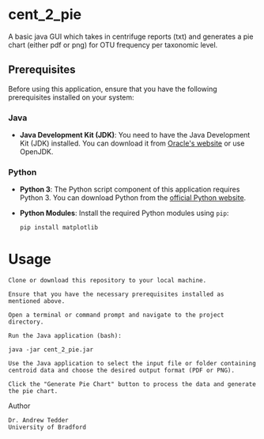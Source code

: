 # cent_2_pie
A basic java GUI which takes in centrifuge reports (txt) and generates a pie chart (either pdf or png) for OTU frequency per taxonomic level. 

## Prerequisites

Before using this application, ensure that you have the following prerequisites installed on your system:

### Java

- **Java Development Kit (JDK)**: You need to have the Java Development Kit (JDK) installed. You can download it from [Oracle's website](https://www.oracle.com/java/technologies/javase-downloads.html) or use OpenJDK.

### Python

- **Python 3**: The Python script component of this application requires Python 3. You can download Python from the [official Python website](https://www.python.org/downloads/).

- **Python Modules**: Install the required Python modules using `pip`:

  ```bash
  pip install matplotlib

# Usage

    Clone or download this repository to your local machine.

    Ensure that you have the necessary prerequisites installed as mentioned above.

    Open a terminal or command prompt and navigate to the project directory.

    Run the Java application (bash):

    java -jar cent_2_pie.jar

    Use the Java application to select the input file or folder containing centroid data and choose the desired output format (PDF or PNG).

    Click the "Generate Pie Chart" button to process the data and generate the pie chart.

Author

    Dr. Andrew Tedder
    University of Bradford


